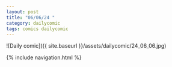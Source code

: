 ```yaml
---
layout: post
title: "06/06/24 "
category: dailycomic
tags: comics dailycomic
---
```

![Daily comic]({{ site.baseurl }}/assets/dailycomic/24_06_06.jpg)

{% include navigation.html %}

